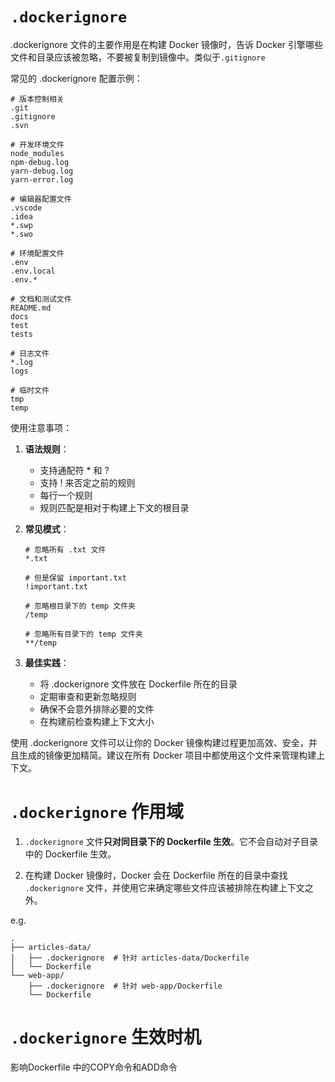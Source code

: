 # `.dockerignore`

.dockerignore 文件的主要作用是在构建 Docker 镜像时，告诉 Docker 引擎哪些文件和目录应该被忽略，不要被复制到镜像中。类似于`.gitignore`

常见的 .dockerignore 配置示例：

```plaintext
# 版本控制相关
.git
.gitignore
.svn

# 开发环境文件
node_modules
npm-debug.log
yarn-debug.log
yarn-error.log

# 编辑器配置文件
.vscode
.idea
*.swp
*.swo

# 环境配置文件
.env
.env.local
.env.*

# 文档和测试文件
README.md
docs
test
tests

# 日志文件
*.log
logs

# 临时文件
tmp
temp
```

使用注意事项：

1. **语法规则**：

   - 支持通配符 * 和 ?
   - 支持 ! 来否定之前的规则
   - 每行一个规则
   - 规则匹配是相对于构建上下文的根目录

2. **常见模式**：

   ```plaintext
   # 忽略所有 .txt 文件
   *.txt
   
   # 但是保留 important.txt
   !important.txt
   
   # 忽略根目录下的 temp 文件夹
   /temp
   
   # 忽略所有目录下的 temp 文件夹
   **/temp
   ```

3. **最佳实践**：

   - 将 .dockerignore 文件放在 Dockerfile 所在的目录
   - 定期审查和更新忽略规则
   - 确保不会意外排除必要的文件
   - 在构建前检查构建上下文大小

使用 .dockerignore 文件可以让你的 Docker 镜像构建过程更加高效、安全，并且生成的镜像更加精简。建议在所有 Docker 项目中都使用这个文件来管理构建上下文。

# `.dockerignore` 作用域

1. `.dockerignore` 文件**只对同目录下的 Dockerfile 生效**。它不会自动对子目录中的 Dockerfile 生效。

2. 在构建 Docker 镜像时，Docker 会在 Dockerfile 所在的目录中查找 `.dockerignore` 文件，并使用它来确定哪些文件应该被排除在构建上下文之外。

e.g.

```
.
├── articles-data/
│   ├── .dockerignore  # 针对 articles-data/Dockerfile
│   └── Dockerfile
└── web-app/
    ├── .dockerignore  # 针对 web-app/Dockerfile
    └── Dockerfile
```

# `.dockerignore` 生效时机

影响Dockerfile 中的COPY命令和ADD命令
